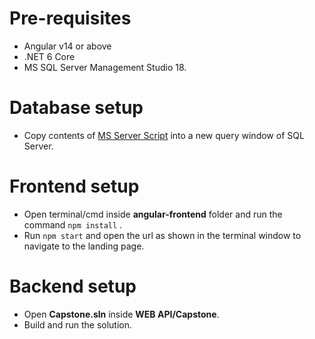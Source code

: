 # Pre-requisites  
* Angular v14 or above  
* .NET 6 Core  
* MS SQL Server Management Studio 18.

# Database setup  
* Copy contents of [MS Server Script](https://github.com/Klaytheist/Xebia-Capstone-Project/blob/master/MS%20Server%20Script.txt) into a new query window of SQL Server.  
  
    
# Frontend setup  
* Open terminal/cmd inside **angular-frontend** folder and run the command `npm install` .  
* Run `npm start` and open the url as shown in the terminal window to navigate to the landing page.  

  
# Backend setup  
* Open **Capstone.sln** inside **WEB API/Capstone**.  
* Build and run the solution. 
